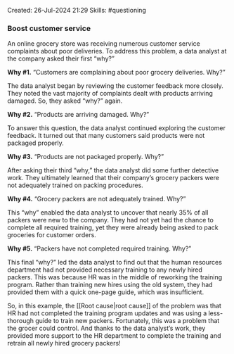 Created: 26-Jul-2024 21:29
Skills: #questioning

### Boost customer service

An online grocery store was receiving numerous customer service complaints about poor deliveries. To address this problem, a data analyst at the company asked their first “why?”

**Why #1.** “Customers are complaining about poor grocery deliveries. Why?”

The data analyst began by reviewing the customer feedback more closely. They noted the vast majority of complaints dealt with products arriving damaged. So, they asked “why?” again.

**Why #2.** “Products are arriving damaged. Why?”

To answer this question, the data analyst continued exploring the customer feedback. It turned out that many customers said products were not packaged properly.

**Why #3.** “Products are not packaged properly. Why?”

After asking their third “why,” the data analyst did some further detective work. They ultimately learned that their company’s grocery packers were not adequately trained on packing procedures.

**Why #4.** “Grocery packers are not adequately trained. Why?”

This “why” enabled the data analyst to uncover that nearly 35% of all packers were new to the company. They had not yet had the chance to complete all required training, yet they were already being asked to pack groceries for customer orders.

**Why #5.** “Packers have not completed required training. Why?”

This final “why?” led the data analyst to find out that the human resources department had not provided necessary training to any newly hired packers. This was because HR was in the middle of reworking the training program. Rather than training new hires using the old system, they had provided them with a quick one-page guide, which was insufficient. 

So, in this example, the [[Root cause|root cause]] of the problem was that HR had not completed the training program updates and was using a less-thorough guide to train new packers. Fortunately, this was a problem that the grocer could control. And thanks to the data analyst’s work, they provided more support to the HR department to complete the training and retrain all newly hired grocery packers!
